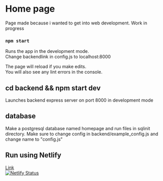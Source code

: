 # Home page

Page made because i wanted to get into web development. Work in progress

### `npm start `

Runs the app in the development mode.<br>
Change backendlink in config.js to localhost:8000

The page will reload if you make edits.<br>
You will also see any lint errors in the console.

## cd backend && npm start dev

Launches backend express server on port 8000 in development mode

## database

Make a postgresql database named homepage and run files in sqlinit directory.
Make sure to change config in backend/example_config.js and change name to
"config.js"

## Run using Netlify

[Link]('theodorc.no')  
[![Netlify Status](https://api.netlify.com/api/v1/badges/f0ac7095-e6b0-4bbe-8658-d81828dcee47/deploy-status)](https://app.netlify.com/sites/relaxed-wing-3711f3/deploys)




